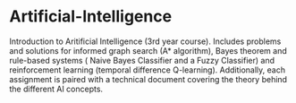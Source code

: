 # Artificial-Intelligence
Introduction to Aritificial Intelligence (3rd year course). Includes problems and solutions for informed graph search (A* algorithm), Bayes theorem and rule-based systems ( Naive Bayes Classifier and a Fuzzy Classifier) and reinforcement learning (temporal difference Q-learning). Additionally, each assignment is paired with a technical document covering the theory behind the different AI concepts.
